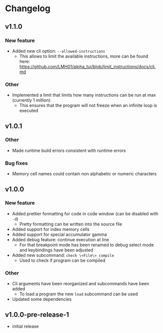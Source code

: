 # Changelog

## v1.1.0

### New feature
- Added new cli option: `--allowed-instructions`
    - This allows to limit the available instructions, more can be found here: https://github.com/LMH01/alpha_tui/blob/limit_instructions/docs/cli.md

### Other
- Implemented a limit that limits how many instructions can be run at max (currently 1 million)
    - This ensures that the program will not freeze when an infinite loop is executed

## v1.0.1

### Other
- Made runtime build errors consistent with runtime errors

### Bug fixes
- Memory cell names could contain non alphabetic or numeric characters

## v1.0.0

### New feature

- Added prettier formatting for code in code window (can be disabled with `-d`)
    - Pretty formatting can be written into the source file
- Added support for index memory cells
- Added support for special accumulator gamma
- Added debug feature: continue execution at line
    - For that breakpoint mode has been renamed to debug select mode and keybindings have been adjusted
- Added new subcommand: `check \<File\> compile`
    - Used to check if program can be compiled

### Other
- Cli arguments have been reorganized and subcommands have been added
    - To load a program the new `load` subcommand can be used
- Updated some dependencies

## v1.0.0-pre-release-1

- initial release
